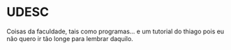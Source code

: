 # UDESC

Coisas da faculdade, tais como programas... e um tutorial do thiago pois eu não quero ir tão longe para lembrar daquilo.
